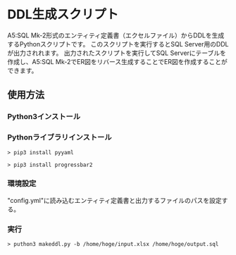 # DDL生成スクリプト

A5:SQL Mk-2形式のエンティティ定義書（エクセルファイル）からDDLを生成するPythonスクリプトです。
このスクリプトを実行するとSQL Server用のDDLが出力されれます。
出力されたスクリプトを実行してSQL Serverにテーブルを作成し、A5:SQL Mk-2でER図をリバース生成することでER図を作成することができます。

## 使用方法

### Python3インストール

### Pythonライブラリインストール

```
> pip3 install pyyaml

> pip3 install progressbar2
```

### 環境設定

"config.yml"に読み込むエンティティ定義書と出力するファイルのパスを設定する。

### 実行

```
> puthon3 makeddl.py -b /home/hoge/input.xlsx /home/hoge/output.sql
```
